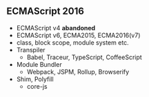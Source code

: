 ## ECMAScript 2016
- ECMAScript v4 **abandoned**
- ECMAScript v6, ECMA2015, ECMA2016(v7)
- class, block scope, module system etc.
- Transpiler
  - Babel, Traceur, TypeScript, CoffeeScript
- Module Bundler
  - Webpack, JSPM, Rollup, Browserify
- Shim, Polyfill
  - core-js
